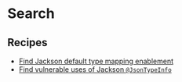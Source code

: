 # Search

## Recipes

* [Find Jackson default type mapping enablement](./findjacksondefaulttypemapping.md)
* [Find vulnerable uses of Jackson `@JsonTypeInfo`](./findvulnerablejacksonjsontypeinfo.md)


